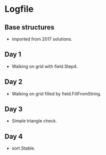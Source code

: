 # Logfile

## Base structures

* imported from 2017 solutions.

## Day 1

* Walking on grid with field.Step4.

## Day 2

* Walking on grid filled by field.FillFromString.

## Day 3

* Simple triangle check.

## Day 4

* sort.Stable.
